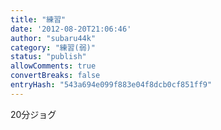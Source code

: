 ```yaml
---
title: "練習"
date: '2012-08-20T21:06:46'
author: "subaru44k"
category: "練習(弱)"
status: "publish"
allowComments: true
convertBreaks: false
entryHash: "543a694e099f883e04f8dcb0cf851ff9"
---
```

20分ジョグ
